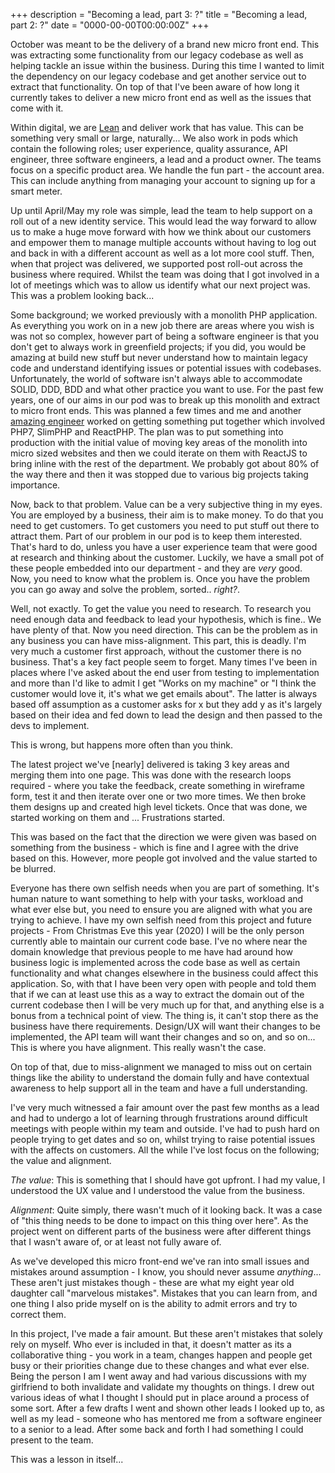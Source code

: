 
+++
description = "Becoming a lead, part 3: ?"
title = "Becoming a lead, part 2: ?"
date = "0000-00-00T00:00:00Z"
+++

October was meant to be the delivery of a brand new micro front end. This was extracting some functionality from our legacy codebase as well as helping tackle an issue within the business. During this time I wanted to limit the dependency on our legacy codebase and get another service out to extract that functionality. On top of that I've been aware of how long it currently takes to deliver a new micro front end as well as the issues that come with it.

Within digital, we are [Lean](https://www.lean.org/WhatsLean/) and deliver work that has value. This can be something very small or large, naturally... We also work in pods which contain the following roles; user experience, quality assurance, API engineer, three software engineers, a lead and a product owner. The teams focus on a specific product area. We handle the fun part - the account area. This can include anything from managing your account to signing up for a smart meter.

Up until April/May my role was simple, lead the team to help support on a roll out of a new identity service. This would lead the way forward to allow us to make a huge move forward with how we think about our customers and empower them to manage multiple accounts without having to log out and back in with a different account as well as a lot more cool stuff. Then, when that project was delivered, we supported post roll-out across the business where required. Whilst the team was doing that I got involved in a lot of meetings which was to allow us identify what our next project was. This was a problem looking back...

Some background; we worked previously with a monolith PHP application. As everything you work on in a new job there are areas where you wish is was not so complex, however part of being a software engineer is that you don't get to always work in greenfield projects; if you did, you would be amazing at build new stuff but never understand how to maintain legacy code and understand identifying issues or potential issues with codebases. Unfortunately, the world of software isn't always able to accommodate SOLID, DDD, BDD and what other practice you want to use. For the past few years, one of our aims in our pod was to break up this monolith and extract to micro front ends. This was planned a few times and me and another [amazing engineer](https://www.steadweb.co.uk/about) worked on getting something put together which involved PHP7, SlimPHP and ReactPHP. The plan was to put something into production with the initial value of moving key areas of the monolith into micro sized websites and then we could iterate on them with ReactJS to bring inline with the rest of the department. We probably got about 80% of the way there and then it was stopped due to various big projects taking importance.

Now, back to that problem. Value can be a very subjective thing in my eyes. You are employed by a business, their aim is to make money. To do that you need to get customers. To get customers you need to put stuff out there to attract them. Part of our problem in our pod is to keep them interested. That's hard to do, unless you have a user experience team that were good at research and thinking about the customer. Luckily, we have a small pot of these people embedded into our department - and they are _very_ good. Now, you need to know what the problem is. Once you have the problem you can go away and solve the problem, sorted.. _right?_.

Well, not exactly. To get the value you need to research. To research you need enough data and feedback to lead your hypothesis, which is fine.. We have plenty of that. Now you need direction. This can be the problem as in any business you can have miss-alignment. This part, this is deadly. I'm very much a customer first approach, without the customer there is no business. That's a key fact people seem to forget. Many times I've been in places where I've asked about the end user from testing to implementation and more than I'd like to admit I get "Works on my machine" or "I think the customer would love it, it's what we get emails about". The latter is always based off assumption as a customer asks for x but they add y as it's largely based on their idea and fed down to lead the design and then passed to the devs to implement.

This is wrong, but happens more often than you think.

The latest project we've [nearly] delivered is taking 3 key areas and merging them into one page. This was done with the research loops required - where you take the feedback, create something in wireframe form, test it and then iterate over one or two more times. We then broke them designs up and created high level tickets. Once that was done, we started working on them and ... Frustrations started.

This was based on the fact that the direction we were given was based on something from the business - which is fine and I agree with the drive based on this. However, more people got involved and the value started to be blurred.

Everyone has there own selfish needs when you are part of something. It's human nature to want something to help with your tasks, workload and what ever else but, you need to ensure you are aligned with what you are trying to achieve. I have my own selfish need from this project and future projects - From Christmas Eve this year (2020) I will be the only person currently able to maintain our current code base. I've no where near the domain knowledge that previous people to me have had around how business logic is implemented across the code base as well as certain functionality and what changes elsewhere in the business could affect this application. So, with that I have been very open with people and told them that if we can at least use this as a way to extract the domain out of the current codebase then I will be very much up for that, and anything else is a bonus from a technical point of view. The thing is, it can't stop there as the business have there requirements. Design/UX will want their changes to be implemented, the API team will want their changes and so on, and so on... This is where you have alignment. This really wasn't the case.

On top of that, due to miss-alignment we managed to miss out on certain things like the ability to understand the domain fully and have contextual awareness to help support all in the team and have a full understanding.

I've very much witnessed a fair amount over the past few months as a lead and had to undergo a lot of learning through frustrations around difficult meetings with people within my team and outside. I've had to push hard on people trying to get dates and so on, whilst trying to raise potential issues with the affects on customers. All the while I've lost focus on the following; the value and alignment.

*The value*: This is something that I should have got upfront. I had my value, I understood the UX value and I understood the value from the business. 

*Alignment*: Quite simply, there wasn't much of it looking back. It was a case of "this thing  needs to be done to impact on this thing over here". As the project went on different parts of the business were after different things that I wasn't aware of, or at least not fully aware of.

As we've developed this micro front-end we've ran into small issues and mistakes around assumption - I know, you should never assume _anything_... These aren't just mistakes though - these are what my eight year old daughter call "marvelous mistakes". Mistakes that you can learn from, and one thing I also pride myself on is the ability to admit errors and try to correct them.

In this project, I've made a fair amount. But these aren't mistakes that solely rely on myself. Who ever is included in that, it doesn't matter as its a collaborative thing - you work in a team, changes happen and people get busy or their priorities change due to these changes and what ever else. Being the person I am I went away and had various discussions with my girlfriend to both invalidate and validate my thoughts on things. I drew out various ideas of what I thought I should put in place around a process of some sort. After a few drafts I went and shown other leads I looked up to, as well as my lead - someone who has mentored me from a software engineer to a senior to a lead. After some back and forth I had something I could present to the team.

This was a lesson in itself...
